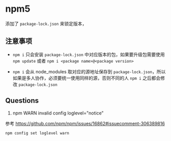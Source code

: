# npm5

添加了 `package-lock.json` 来锁定版本，

## 注意事项

* `npm i` 只会安装 `package-lock.json` 中对应版本的包，如果要升级包需要使用 `npm update` 或者 `npm i <package name>@<package version>`

* `npm i` 会从 node_modules 取对应的源地址保存到 `package-lock.json`，所以如果是多人协作，必须要统一使用同样的源，否则不同的人 `npm i` 之后都会修改 `package-lock.json`

## Questions

1. npm WARN invalid config loglevel="notice"

参考 <https://github.com/npm/npm/issues/16862#issuecomment-306389816>

```sh
npm config set loglevel warn
```
